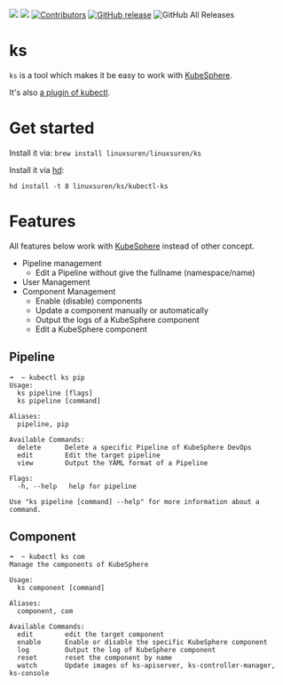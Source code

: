 [![](https://goreportcard.com/badge/linuxsuren/ks)](https://goreportcard.com/report/linuxsuren/ks)
[![](http://img.shields.io/badge/godoc-reference-5272B4.svg?style=flat-square)](https://godoc.org/github.com/linuxsuren/ks)
[![Contributors](https://img.shields.io/github/contributors/linuxsuren/ks.svg)](https://github.com/linuxsuren/ks/graphs/contributors)
[![GitHub release](https://img.shields.io/github/release/linuxsuren/ks.svg?label=release)](https://github.com/linuxsuren/ks/releases/latest)
![GitHub All Releases](https://img.shields.io/github/downloads/linuxsuren/ks/total)

# ks

`ks` is a tool which makes it be easy to work with [KubeSphere](https://github.com/kubsphere/kubesphere).

It's also [a plugin of kubectl](https://github.com/kubernetes-sigs/krew).

# Get started

Install it via: `brew install linuxsuren/linuxsuren/ks`

Install it via [hd](https://github.com/linuxsuren/http-downloader):

```
hd install -t 8 linuxsuren/ks/kubectl-ks
```

# Features

All features below work with [KubeSphere](https://github.com/kubsphere/kubesphere) instead of other concept.

* Pipeline management
  * Edit a Pipeline without give the fullname (namespace/name)
* User Management
* Component Management
  * Enable (disable) components
  * Update a component manually or automatically
  * Output the logs of a KubeSphere component
  * Edit a KubeSphere component

## Pipeline

```
➜  ~ kubectl ks pip
Usage:
  ks pipeline [flags]
  ks pipeline [command]

Aliases:
  pipeline, pip

Available Commands:
  delete      Delete a specific Pipeline of KubeSphere DevOps
  edit        Edit the target pipeline
  view        Output the YAML format of a Pipeline

Flags:
  -h, --help   help for pipeline

Use "ks pipeline [command] --help" for more information about a command.
```

## Component

```
➜  ~ kubectl ks com
Manage the components of KubeSphere

Usage:
  ks component [command]

Aliases:
  component, com

Available Commands:
  edit        edit the target component
  enable      Enable or disable the specific KubeSphere component
  log         Output the log of KubeSphere component
  reset       reset the component by name
  watch       Update images of ks-apiserver, ks-controller-manager, ks-console
```
